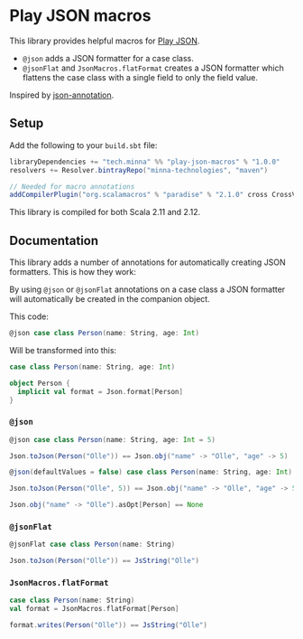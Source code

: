 # Play JSON macros

This library provides helpful macros for [Play JSON](https://github.com/playframework/play-json).

- `@json` adds a JSON formatter for a case class. 
- `@jsonFlat` and `JsonMacros.flatFormat` creates a JSON formatter which flattens the case class with a single field to only the field value. 

Inspired by [json-annotation](https://github.com/vital-software/json-annotation).

## Setup

Add the following to your `build.sbt` file:
```scala
libraryDependencies += "tech.minna" %% "play-json-macros" % "1.0.0"
resolvers += Resolver.bintrayRepo("minna-technologies", "maven")

// Needed for macro annotations
addCompilerPlugin("org.scalamacros" % "paradise" % "2.1.0" cross CrossVersion.full)
```

This library is compiled for both Scala 2.11 and 2.12.

## Documentation

This library adds a number of annotations for automatically creating JSON formatters. This is how they work:

By using `@json` or `@jsonFlat` annotations on a case class a JSON formatter will automatically be created in the companion object.

This code:
```scala
@json case class Person(name: String, age: Int)
```
Will be transformed into this: 
```scala
case class Person(name: String, age: Int)

object Person {
  implicit val format = Json.format[Person]
}
```

### `@json`

```scala
@json case class Person(name: String, age: Int = 5)

Json.toJson(Person("Olle")) == Json.obj("name" -> "Olle", "age" -> 5)
```

```scala
@json(defaultValues = false) case class Person(name: String, age: Int)

Json.toJson(Person("Olle", 5)) == Json.obj("name" -> "Olle", "age" -> 5)

Json.obj("name" -> "Olle").asOpt[Person] == None
```

### `@jsonFlat`

```scala
@jsonFlat case class Person(name: String)

Json.toJson(Person("Olle")) == JsString("Olle")
```

### `JsonMacros.flatFormat`

```scala
case class Person(name: String)
val format = JsonMacros.flatFormat[Person]

format.writes(Person("Olle")) == JsString("Olle")
```
